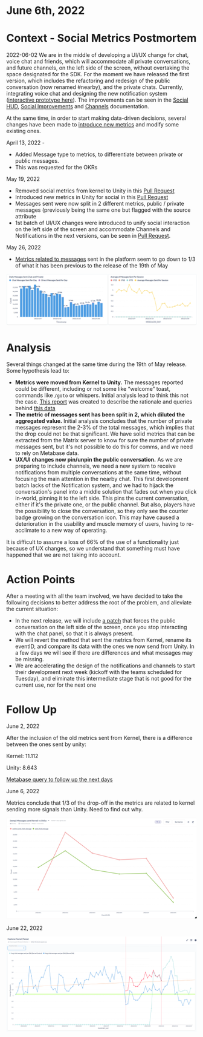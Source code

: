 # June 6th, 2022

# Context - Social Metrics Postmortem
2022-06-02
We are in the middle of developing a UI/UX change for chat, voice chat and friends, which will accommodate all private conversations, and future channels, on the left side of the screen, without overtaking the space designated for the SDK. For the moment we have released the first version, which includes the refactoring and redesign of the public conversation (now renamed #nearby), and the private chats. Currently, integrating voice chat and designing the new notification system ([interactive prototype here](https://www.figma.com/proto/SxxomcIZI1zyytMZmFJAvS/Social-Module-%5Bwip%5D?page-id=2396%3A12884&node-id=2463%3A14345&viewport=-1626%2C914%2C0.19&scaling=scale-down&starting-point-node-id=2409%3A12946)).
The improvements can be seen in the [Social HUD](https://www.figma.com/file/SxxomcIZI1zyytMZmFJAvS/Social-Module-%5Bwip%5D?node-id=604%3A13360), [Social Improvements](https://www.notion.so/1P-Social-Improvements-6956800acddc4a88a623060ebc94d0fa) and [Channels](https://www.notion.so/PRD-Channels-1a51033cc6134889a4d863d0bd1cb607) documentation.

At the same time, in order to start making data-driven decisions, several changes have been made to [introduce new metrics](https://www.notion.so/1P-Social-Improvements-6956800acddc4a88a623060ebc94d0fa) and modify some existing ones.

April 13, 2022 - 

- Added Message type to metrics, to differentiate between private or public messages.
- This was requested for the OKRs

May 19, 2022

- Removed social metrics from kernel to Unity in this [Pull Request](https://github.com/decentraland/kernel/pull/296)
- Introduced new metrics in Unity for social in this [Pull Request](https://github.com/decentraland/unity-renderer/pull/1994)
- Messages sent were now split in 2 different metrics, public / private messages (previously being the same one but flagged with the source attribute
- 1st batch of UI/UX changes were introduced to unify social interaction on the left side of the screen and accommodate Channels and Notifications in the next versions, can be seen in [Pull Request](https://github.com/decentraland/unity-renderer/pull/1994).

May 26, 2022 

- [Metrics related to messages](https://metabase.decentraland.systems/dashboard/308-explorer-social?relative_date=past30days) sent in the platform seem to go down to 1/3 of what it has been previous to the release of the 19th of May

![Untitled](img/20220606/Untitled.png)

# Analysis

Several things changed at the same time during the 19th of May release. Some hypothesis lead to:

- **Metrics were moved from Kernel to Unity.** The messages reported could be different, including or not some like “welcome” toast, commands like `/goto` or whispers. Initial analysis lead to think this not the case. [This report](https://docs.google.com/document/d/1h1Rj9sxTjvn-HQ88xB0gdmkXIUSMUmo5K7Boymv2J0U/edit#) was created to describe the rationale and queries behind [this data](https://docs.google.com/spreadsheets/d/1V2aqgRLTgqM2pdG-hxM18jFNRpfTBY_Xzt5aPfgZtVM/edit#gid=95387942)
- **The metric of messages sent has been split in 2, which diluted the aggregated value.** Initial analysis concludes that the number of private messages represent the 2-3% of the total messages, which implies that the drop could not be that significant. We have solid metrics that can be extracted from the Matrix server to know for sure the number of private messages sent, but it's not possible to do this for comms, and we need to rely on Metabase data.
- **UX/UI changes now pin/unpin the public conversation.** As we are preparing to include channels, we need a new system to receive notifications from multiple conversations at the same time, without focusing the main attention in the nearby chat. This first development batch lacks of the Notification system, and we had to hijack the conversation's panel into a middle solution that fades out when you click in-world, pinning it to the left side. This pins the current conversation, either if it's the private one, or the public channel. But also, players have the possibility to close the conversation, so they only see the counter badge growing on the conversation icon.
This may have caused a deterioration in the usability and muscle memory of users, having to re-acclimate to a new way of operating.

It is difficult to assume a loss of 66% of the use of a functionality just because of UX changes, so we understand that something must have happened that we are not taking into account.

# Action Points

After a meeting with all the team involved, we have decided to take the following decisions to better address the root of the problem, and alleviate the current situation:

- In the next release, we will include [a patch](https://github.com/decentraland/unity-renderer/issues/2384) that forces the public conversation on the left side of the screen, once you stop interacting with the chat panel, so that it is always present.
- We will revert the method that sent the metrics from Kernel, rename its eventID, and compare its data with the ones we now send from Unity. In a few days we will see if there are differences and what messages may be missing.
- We are accelerating the design of the notifications and channels to start their development next week (kickoff with the teams scheduled for Tuesday), and eliminate this intermediate stage that is not good for the current use, nor for the next one

# Follow Up

June 2, 2022 

After the inclusion of the old metrics sent from Kernel, there is a difference between the ones sent by unity:

Kernel: 11.112

Unity: 8.643

[Metabase query to follow up the next days](https://metabase.decentraland.systems/question/1792-temp-messages-sent-kernel-vs-unity)

June 6, 2022 

Metrics conclude that 1/3 of the drop-off in the metrics are related to kernel sending more signals than Unity. Need to find out why.

![Untitled](img/20220606/Untitled%201.png)

June 22, 2022 

![Screenshot 2022-06-22 161457.png](img/2022-06-06/Screenshot_2022-06-22_161457.png)